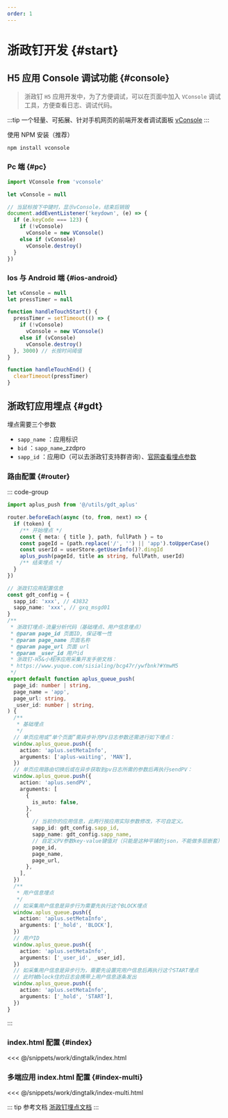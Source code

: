 ```yaml
---
order: 1
---
```


# 浙政钉开发 {#start}

## H5 应用 Console 调试功能 {#console}

> 浙政钉 `H5` 应用开发中，为了方便调试，可以在页面中加入 `VConsole` 调试工具，方便查看日志、调试代码。

:::tip 一个轻量、可拓展、针对手机网页的前端开发者调试面板
[vConsole](https://github.com/Tencent/vConsole/tree/master)
:::

使用 NPM 安装（推荐）

```sh
npm install vconsole
```

### Pc 端 {#pc}

```js
import VConsole from 'vconsole'

let vConsole = null

// 当鼠标按下中键时，显示vConsole，结束后销毁
document.addEventListener('keydown', (e) => {
  if (e.keyCode === 123) {
    if (!vConsole)
      vConsole = new VConsole()
    else if (vConsole)
      vConsole.destroy()
  }
})
```

### Ios 与 Android 端 {#ios-android}

```js
let vConsole = null
let pressTimer = null

function handleTouchStart() {
  pressTimer = setTimeout(() => {
    if (!vConsole)
      vConsole = new VConsole()
    else if (vConsole)
      vConsole.destroy()
  }, 3000) // 长按时间阈值
}

function handleTouchEnd() {
  clearTimeout(pressTimer)
}
```

## 浙政钉应用埋点 {#gdt}

埋点需要三个参数

- `sapp_name` ：应用标识
- `bid` ：`sapp_name`\_zzdpro
- `sapp_id` ：应用ID（可以去浙政钉支持群咨询）、[官网查看埋点参数](https://yida-pro.ding.zj.gov.cn/alibaba/web/APP_VTZ4TZZSGZXB37IUIUM6/inst/homepage/#/REPORT-GWLBVYNV25OXGEY68AOOWR7GIXSVZ2B75HH1SLC6)

### 路由配置 {#router}

::: code-group

```ts [permission.ts]
import aplus_push from '@/utils/gdt_aplus'

router.beforeEach(async (to, from, next) => {
  if (token) {
    /** 开始埋点 */
    const { meta: { title }, path, fullPath } = to
    const pageId = (path.replace('/', '') || 'app').toUpperCase()
    const userId = userStore.getUserInfo()?.dingId
    aplus_push(pageId, title as string, fullPath, userId)
    /** 结束埋点 */
  }
})
```

```ts [gdt_aplus.ts]
// 浙政钉应用配置信息
const gdt_config = {
  sapp_id: 'xxx', // 43832
  sapp_name: 'xxx', // gxq_msgd01
}
/**
 * 浙政钉埋点-流量分析代码（基础埋点、用户信息埋点）
 * @param page_id 页面ID, 保证唯一性
 * @param page_name 页面名称
 * @param page_url 页面 url
 * @param _user_id 用户id
 * 浙政钉-H5&小程序应用采集开发手册文档：
 * https://www.yuque.com/sisialing/bcg47r/ywfbnk?#YmwM5
 */
export default function aplus_queue_push(
  page_id: number | string,
  page_name = 'app',
  page_url: string,
  _user_id: number | string,
) {
  /**
   * 基础埋点
   */
  // 单页应用或“单个页面”需异步补充PV日志参数还需进行如下埋点：
  window.aplus_queue.push({
    action: 'aplus.setMetaInfo',
    arguments: ['aplus-waiting', 'MAN'],
  })
  // 单页应用路由切换后或在异步获取到pv日志所需的参数后再执行sendPV：
  window.aplus_queue.push({
    action: 'aplus.sendPV',
    arguments: [
      {
        is_auto: false,
      },
      {
        // 当前你的应用信息，此两行按应用实际参数修改，不可自定义。
        sapp_id: gdt_config.sapp_id,
        sapp_name: gdt_config.sapp_name,
        // 自定义PV参数key-value键值对（只能是这种平铺的json，不能做多层嵌套）
        page_id,
        page_name,
        page_url,
      },
    ],
  })
  /**
   * 用户信息埋点
   */
  // 如采集用户信息是异步行为需要先执行这个BLOCK埋点
  window.aplus_queue.push({
    action: 'aplus.setMetaInfo',
    arguments: ['_hold', 'BLOCK'],
  })
  // 用户ID
  window.aplus_queue.push({
    action: 'aplus.setMetaInfo',
    arguments: ['_user_id', _user_id],
  })
  // 如采集用户信息是异步行为，需要先设置完用户信息后再执行这个START埋点
  // 此时被block住的日志会携带上用户信息逐条发出
  window.aplus_queue.push({
    action: 'aplus.setMetaInfo',
    arguments: ['_hold', 'START'],
  })
}
```

:::

### index.html 配置 {#index}

<<< @/snippets/work/dingtalk/index.html

### 多端应用 index.html 配置 {#index-multi}

<<< @/snippets/work/dingtalk/index-multi.html

::: tip 参考文档
[浙政钉埋点文档](https://wetx6c6wxe.feishu.cn/wiki/wikcnu9v1TpnP34dShwEyPzNife)
:::
